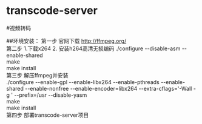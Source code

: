 # transcode-server
#视频转码

##环境安装：
第一步 官网下载 http://ffmpeg.org/  </br>
第二步 1.下载x264 2. 安装h264高清无损编码 ./configure --disable-asm --enable-shared</br>
make </br>
make install</br>
第三步 解压ffmpeg并安装</br>
./configure --enable-gpl --enable-libx264 --enable-pthreads --enable-shared --enable-nonfree --enable-encoder=libx264 --extra-cflags='-Wall -g ' --prefix=/usr --disable-yasm </br>
make </br>
make install </br>
第四步 部署transcode-server项目</br>
